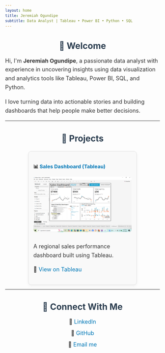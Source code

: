 ```yaml
---
layout: home
title: Jeremiah Ogundipe
subtitle: Data Analyst | Tableau • Power BI • Python • SQL
---
```


<style>
  h2 {
    color: #2c3e50;
    font-size: 28px;
    text-align: center;
    margin-bottom: 12px;
  }

  p, li {
    font-size: 18px;
    line-height: 1.6;
    color: #333;
  }

  a {
    color: #0077b6;
    text-decoration: none;
    transition: color 0.3s ease;
  }

  a:hover {
    color: #023e8a;
  }

  .project-container {
    display: flex;
    flex-wrap: wrap;
    gap: 24px;
    justify-content: center;
    margin-top: 24px;
  }

  .project-card {
    width: 320px;
    border: 1px solid #ddd;
    border-radius: 10px;
    padding: 16px;
    box-shadow: 0 4px 8px rgba(0,0,0,0.05);
    background-color: #f9f9f9;
    transition: transform 0.3s ease;
  }

  .project-card:hover {
    transform: scale(1.02);
  }

  .project-card img {
    width: 100%;
    border-radius: 8px;
    margin-bottom: 12px;
  }

  .connect-list {
    list-style: none;
    padding: 0;
    text-align: center;
    font-size: 18px;
  }

  .connect-list li {
    margin: 8px 0;
  }
</style>

## 👋 Welcome

Hi, I'm **Jeremiah Ogundipe**, a passionate data analyst with experience in uncovering insights using data visualization and analytics tools like Tableau, Power BI, SQL, and Python.

I love turning data into actionable stories and building dashboards that help people make better decisions.

---

## 🚀 Projects

<div class="project-container">

<div class="project-card">
  <h3>📊 <a href="/sales-dashboard">Sales Dashboard (Tableau)</a></h3>
  <img src="/assets/images/sales-dashboard.png" alt="Sales Dashboard Screenshot">
  <p>A regional sales performance dashboard built using Tableau.</p>
  <p>🔗 <a href="https://public.tableau.com/app/profile/jeremiah.ogundipe/viz/SALESDASHBOARD_17424897581460/Dashboard1" target="_blank">View on Tableau</a></p>
</div>

</div>

---

## 🔗 Connect With Me

<ul class="connect-list">
  <li>💼 <a href="https://www.linkedin.com/in/jeremiah-ogundipe-252b93303" target="_blank">LinkedIn</a></li>
  <li>🐙 <a href="https://github.com/Ogundipejeremiah" target="_blank">GitHub</a></li>
  <li>📧 <a href="mailto:ogundipejeremiah1999@gmail.com">Email me</a></li>
</ul>
